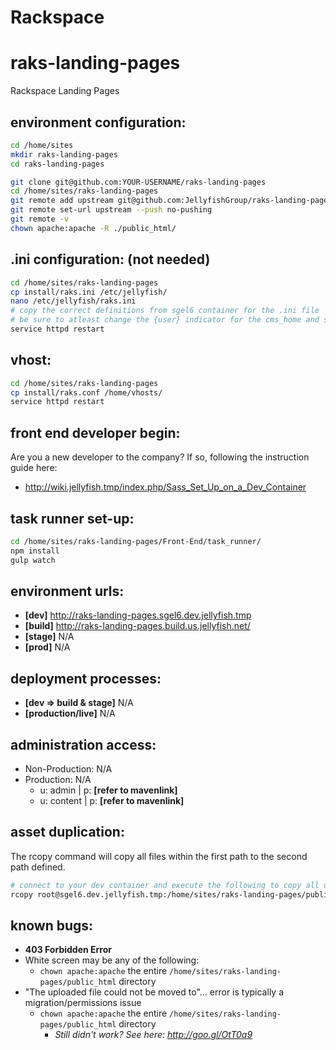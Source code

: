 # Rackspace 
# raks-landing-pages
Rackspace Landing Pages


## environment configuration:
```bash
cd /home/sites
mkdir raks-landing-pages
cd raks-landing-pages

git clone git@github.com:YOUR-USERNAME/raks-landing-pages
cd /home/sites/raks-landing-pages
git remote add upstream git@github.com:JellyfishGroup/raks-landing-pages
git remote set-url upstream --push no-pushing
git remote -v
chown apache:apache -R ./public_html/
```


## .ini configuration: (not needed)
```bash
cd /home/sites/raks-landing-pages
cp install/raks.ini /etc/jellyfish/
nano /etc/jellyfish/raks.ini
# copy the correct definitions from sgel6 container for the .ini file
# be sure to atleast change the {user} indicator for the cms_home and site_url variables
service httpd restart
```


## vhost:
```bash
cd /home/sites/raks-landing-pages
cp install/raks.conf /home/vhosts/
service httpd restart
```

## front end developer begin:
Are you a new developer to the company? If so, following the instruction guide here:
- http://wiki.jellyfish.tmp/index.php/Sass_Set_Up_on_a_Dev_Container


## task runner set-up:
```bash
cd /home/sites/raks-landing-pages/Front-End/task_runner/
npm install
gulp watch
```


## environment urls:
- **[dev]**     http://raks-landing-pages.sgel6.dev.jellyfish.tmp
- **[build]**   http://raks-landing-pages.build.us.jellyfish.net/
- **[stage]**   N/A
- **[prod]**    N/A


## deployment processes:
- **[dev => build & stage]**  N/A
- **[production/live]**       N/A


## administration access:
- Non-Production: N/A
- Production: N/A
  - u: admin | p: **[refer to mavenlink]**
  - u: content | p: **[refer to mavenlink]**


## asset duplication:
The rcopy command will copy all files within the first path to the second path defined.
```sh
# connect to your dev container and execute the following to copy all uploads
rcopy root@sgel6.dev.jellyfish.tmp:/home/sites/raks-landing-pages/public_html/images/* /home/sites/JellyfishMarketing/ibm_webinar/public_html/images/
```

## known bugs:
- **403 Forbidden Error** 
- White screen may be any of the following:
  - ``chown apache:apache`` the entire ``/home/sites/raks-landing-pages/public_html`` directory
- "The uploaded file could not be moved to"... error is typically a migration/permissions issue
  - ``chown apache:apache`` the entire ``/home/sites/raks-landing-pages/public_html`` directory
    - *Still didn't work? See here: http://goo.gl/OtT0a9*
